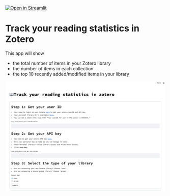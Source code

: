 [![Open in Streamlit](https://static.streamlit.io/badges/streamlit_badge_black_white.svg)](https://jinyi-kuang-zotero-stat-app-streamlit-app-f6ehb4.streamlitapp.com/)

# Track your reading statistics in Zotero

This app will show
- the total number of items in your Zotero library
- the number of items in each collection
- the top 10 recently added/modified items in your library

![](instruction.png)